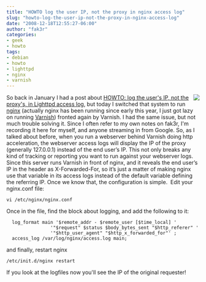 ```yaml
---
title: "HOWTO log the user IP, not the proxy in nginx access log"
slug: "howto-log-the-user-ip-not-the-proxy-in-nginx-access-log"
date: "2008-12-18T12:55:27-06:00"
author: "fak3r"
categories:
- geek
- howto
tags:
- debian
- howto
- lighttpd
- nginx
- varnish
---
```


<img src="/2008/nginx_small.png" align="right">So back in January I had a post about [HOWTO: log the user's IP, not the proxy's, in Lighttpd access log](http://www.fak3r.com/2008/01/09/howto-log-the-users-ip-not-the-proxys-in-lighttpd-access-log/), but today I switched that system to run [nginx](http://nginx.net) (actually nginx has been running since early this year, I just got lazy on running [Varnish](http://varnish.projects.linpro.no/)) fronted again by Varnish.  I had the same issue, but not much trouble solving it.  Since I often refer to my own notes on fak3r, I'm recording it here for myself, and anyone streaming in from Google.  So, as I talked about before, when you run a webserver behind Varnish doing http acceleration, the webserver access logs will display the IP of the proxy (generally 127.0.0.1) instead of the end user’s IP.  This not only breaks any kind of tracking or reporting you want to run against your webserver logs. Since this server runs Varnish in front of nginx, and it reveals the end user’s IP in the header as X-Forwarded-For, so it’s just a matter of making nginx use that variable in its access logs instead of the default variable defining the referring IP. Once we know that, the configuration is simple.  Edit your nginx.conf file:
    
    vi /etc/nginx/nginx.conf

Once in the file, find the block about logging, and add the following to it:
    
      log_format main '$remote_addr - $remote_user [$time_local] '
                    '"$request" $status $body_bytes_sent "$http_referer" '
                    '"$http_user_agent" "$http_x_forwarded_for"' ;
      access_log /var/log/nginx/access.log main;

and finally, restart nginx
    
    /etc/init.d/nginx restart

If you look at the logfiles now you'll see the IP of the original requester!
